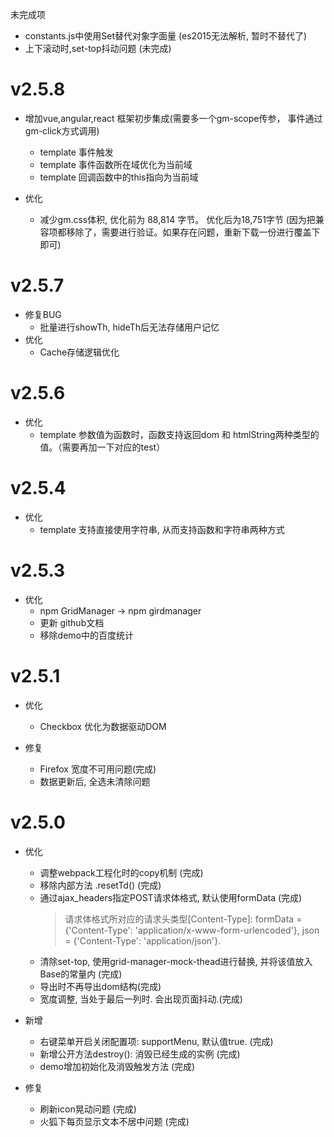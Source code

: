 未完成项
- constants.js中使用Set替代对象字面量 (es2015无法解析, 暂时不替代了)
- 上下滚动时,set-top抖动问题 (未完成)
# v2.5.8
- 增加vue,angular,react 框架初步集成(需要多一个gm-scope传参， 事件通过gm-click方式调用)
    - template 事件触发
    - template 事件函数所在域优化为当前域
    - template 回调函数中的this指向为当前域

- 优化
    - 减少gm.css体积, 优化前为 88,814 字节。 优化后为18,751字节 (因为把兼容项都移除了，需要进行验证。如果存在问题，重新下载一份进行覆盖下即可)


# v2.5.7
- 修复BUG
    - 批量进行showTh, hideTh后无法存储用户记忆
- 优化
    - Cache存储逻辑优化

# v2.5.6
- 优化
    - template 参数值为函数时，函数支持返回dom 和 htmlString两种类型的值。（需要再加一下对应的test）

# v2.5.4
- 优化
    - template 支持直接使用字符串, 从而支持函数和字符串两种方式
    
# v2.5.3
- 优化
    - npm GridManager -> npm girdmanager
    - 更新 github文档
    - 移除demo中的百度统计
    
# v2.5.1
- 优化
    - Checkbox 优化为数据驱动DOM
    
- 修复
    - Firefox 宽度不可用问题(完成)
    - 数据更新后, 全选未清除问题
    
# v2.5.0
- 优化
	- 调整webpack工程化时的copy机制 (完成)
	- 移除内部方法 .resetTd() (完成)
	- 通过ajax_headers指定POST请求体格式, 默认使用formData (完成)
		> 请求体格式所对应的请求头类型[Content-Type]: 
		formData = {'Content-Type': 'application/x-www-form-urlencoded'}, json = {'Content-Type': 'application/json'}. 
	- 清除set-top, 使用grid-manager-mock-thead进行替换, 并将该值放入Base的常量内 (完成)
	- 导出时不再导出dom结构(完成)
	- 宽度调整, 当处于最后一列时. 会出现页面抖动.(完成)
	
- 新增
	- 右键菜单开启关闭配置项: supportMenu, 默认值true. (完成)
	- 新增公开方法destroy(): 消毁已经生成的实例 (完成)
	- demo增加初始化及消毁触发方法 (完成)
	
- 修复	
	- 刷新icon晃动问题 (完成)
	- 火狐下每页显示文本不居中问题 (完成)